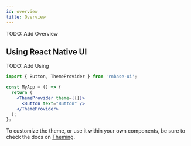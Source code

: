 ```yaml
---
id: overview
title: Overview
---
```


TODO: Add Overview

## Using React Native UI

TODO: Add Using

```jsx
import { Button, ThemeProvider } from 'rnbase-ui';

const MyApp = () => {
  return (
    <ThemeProvider theme={{}}>
      <Button text="Button" />
    </ThemeProvider>
  );
};
```

To customize the theme, or use it within your own components, be sure to check
the docs on [Theming](theming.md).
